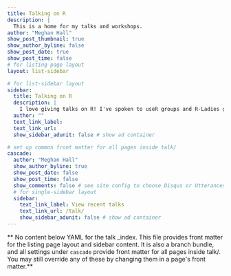 ```yaml
---
title: Talking on R
description: |
  This is a home for my talks and workshops.
author: "Meghan Hall"
show_post_thumbnail: true
show_author_byline: false
show_post_date: true
show_post_time: false
# for listing page layout
layout: list-sidebar

# for list-sidebar layout
sidebar: 
  title: Talking on R
  description: |
    I love giving talks on R! I've spoken to useR groups and R-Ladies groups and given workshops at conferences. My focus is generally on some aspect(s) of the tidyverse, R Markdown, and/or ggplot. Email me if you have an opportunity you'd like to discuss.
  author: ""
  text_link_label: 
  text_link_url: 
  show_sidebar_adunit: false # show ad container

# set up common front matter for all pages inside talk/
cascade:
  author: "Meghan Hall"
  show_author_byline: true
  show_post_date: false
  show_post_time: false
  show_comments: false # see site config to choose Disqus or Utterances
  # for single-sidebar layout
  sidebar:
    text_link_label: View recent talks
    text_link_url: /talk/
    show_sidebar_adunit: false # show ad container
---
```


** No content below YAML for the talk _index. This file provides front matter for the listing page layout and sidebar content. It is also a branch bundle, and all settings under `cascade` provide front matter for all pages inside talk/. You may still override any of these by changing them in a page's front matter.**